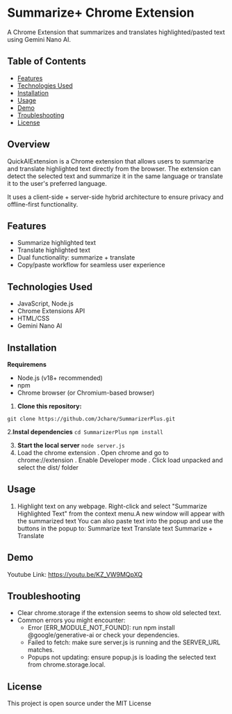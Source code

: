 # Summarize+ Chrome Extension
A Chrome Extension that summarizes and translates highlighted/pasted text using Gemini Nano AI.

## Table of Contents
- [Features](#features)
- [Technologies Used](#technologies-used)
- [Installation](#installation)
- [Usage](#usage)
- [Demo](#demo)
- [Troubleshooting](#troubleshooting)
- [License](#license)

## Overview
QuickAIExtension is a Chrome extension that allows users to summarize and translate highlighted text directly from the browser. The extension can detect the selected text and summarize it in the same language or translate it to the user's preferred language.


It uses a client-side + server-side hybrid architecture to ensure privacy and offline-first functionality.

## Features
- Summarize highlighted text
- Translate highlighted text
- Dual functionality: summarize + translate
- Copy/paste workflow for seamless user experience

## Technologies Used
- JavaScript, Node.js
- Chrome Extensions API
- HTML/CSS
- Gemini Nano AI

## Installation
**Requiremens**
- Node.js (v18+ recommended)
- npm
- Chrome browser (or Chromium-based browser)
1. **Clone this repository:**

```git clone https://github.com/Jchare/SummarizerPlus.git```

2.**Instal dependencies**
```cd SummarizerPlus```
```npm install```

3. **Start the local server**
```node server.js```
4. Load the chrome extension
   . Open chrome and go to chrome://extension
   . Enable Developer mode
   . Click load unpacked and select the dist/ folder

## Usage
1. Highlight text on any webpage.
Right-click and select "Summarize Highlighted Text" from the context menu.A new window will appear with the summarized text
You can also paste text into the popup and use the buttons in the popup to:
Summarize text
Translate text
Summarize + Translate

## Demo
Youtube Link: https://youtu.be/KZ_VW9MQpXQ 
## Troubleshooting
- Clear chrome.storage if the extension seems to show old selected text.
- Common errors you might encounter:
  - Error [ERR_MODULE_NOT_FOUND]:  run npm install @google/generative-ai or check your dependencies.
  - Failed to fetch: make sure server.js is running and the SERVER_URL matches.
  - Popups not updating: ensure popup.js is loading the selected text from chrome.storage.local.

## License
This project is open source under the MIT License
